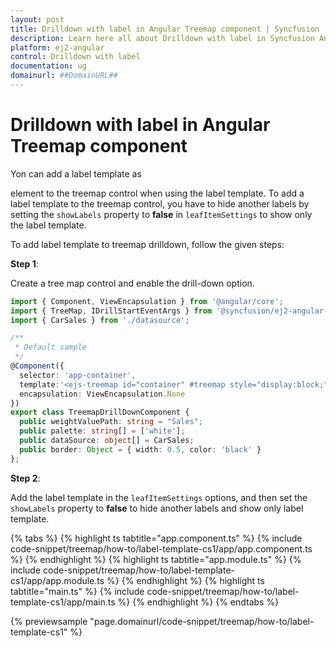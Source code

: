 ```yaml
---
layout: post
title: Drilldown with label in Angular Treemap component | Syncfusion
description: Learn here all about Drilldown with label in Syncfusion Angular Treemap component of Syncfusion Essential JS 2 and more.
platform: ej2-angular
control: Drilldown with label 
documentation: ug
domainurl: ##DomainURL##
---
```


# Drilldown with label in Angular Treemap component

Yon can add a label template as <div> element to the treemap control when using the label template. To add a label template to the treemap control, you have to hide another labels by setting the `showLabels` property to **false** in `leafItemSettings` to show only the label template.

To add label template to treemap drilldown, follow the given steps:

**Step 1**:

<!-- markdownlint-disable MD010 -->
Create a tree map control and enable the drill-down option.

```typescript
import { Component, ViewEncapsulation } from '@angular/core';
import { TreeMap, IDrillStartEventArgs } from '@syncfusion/ej2-angular-treemap';
import { CarSales } from './datasource';

/**
 * Default sample
 */
@Component({
  selector: 'app-container',
  template:'<ejs-treemap id="container" #treemap style="display:block;" [dataSource]="dataSource" [weightValuePath]="weightValuePath"enableDrillDown="true" [palette]="palette"><e-levels><e-level groupPath="Continent" [border]="border"></e-level><e-level groupPath="Company" [border]="border"> </e-level></e-levels></ejs-treemap>',
  encapsulation: ViewEncapsulation.None
})
export class TreemapDrillDownComponent {
  public weightValuePath: string = "Sales";
  public palette: string[] = ['white'];
  public dataSource: object[] = CarSales;
  public border: Object = { width: 0.5, color: 'black' }
};
```

**Step 2**:

Add the label template in the `leafItemSettings` options, and then set the `showLabels` property to **false** to hide another labels and show only label template.

{% tabs %}
{% highlight ts tabtitle="app.component.ts" %}
{% include code-snippet/treemap/how-to/label-template-cs1/app/app.component.ts %}
{% endhighlight %}
{% highlight ts tabtitle="app.module.ts" %}
{% include code-snippet/treemap/how-to/label-template-cs1/app/app.module.ts %}
{% endhighlight %}
{% highlight ts tabtitle="main.ts" %}
{% include code-snippet/treemap/how-to/label-template-cs1/app/main.ts %}
{% endhighlight %}
{% endtabs %}
  
{% previewsample "page.domainurl/code-snippet/treemap/how-to/label-template-cs1" %}